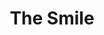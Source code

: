 ---
title: "The Smile"
summary: "The Smile are an English rock band comprising the Radiohead members Thom Yorke and Jonny Greenwood with Tom Skinner . They are produced by Nigel Godrich, Radiohead's longtime producer. The band incorporate elements of post-punk, progressive rock, Afrobeat, and electronic music.
The Smile worked during the COVID-19 lockdowns and made their surprise debut in a performance streamed by Glastonbury Festival in May 2021. In early 2022, they released six singles and performed to an audience for the first time at three shows in London, which were livestreamed. In May, the Smile released their debut album, A Light for Attracting Attention, to acclaim.
The Smile began a tour of Europe and North America in May 2022, with another North American tour scheduled for 2023. They have released two live EPs: The Smile and Europe: Live Recordings 2022."
slug: "the-smile"
image: "the-smile.jpg"
apple_music_artist_url: "https://music.apple.com/gb/artist/the-smile/1603491177"
wikipedia_url: "https://en.wikipedia.org/wiki/The_Smile_(band)"
---